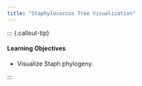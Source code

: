 ```yaml
---
title: "Staphylococcus Tree Visualization"
---
```


::: {.callout-tip}
#### Learning Objectives

- Visualize Staph phylogeny.

:::

